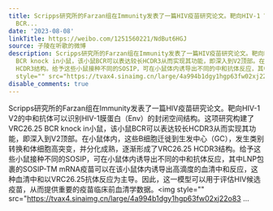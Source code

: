 ```yaml
---
title: Scripps研究所的Farzan组在Immunity发表了一篇HIV疫苗研究论文。靶向HIV-1 V2的中和抗体可以识别HIV-1膜蛋白（Env）的封闭空间结构。这项研究构建了VRC26.25
  BCR...
date: '2023-08-08'
linkTitle: https://weibo.com/1251560221/NdBut6HGJ
source: 子陵在听歌的微博
description: Scripps研究所的Farzan组在Immunity发表了一篇HIV疫苗研究论文。靶向HIV-1 V2的中和抗体可以识别HIV-1膜蛋白（Env）的封闭空间结构。这项研究构建了VRC26.25
  BCR knock in小鼠，该小鼠BCR可以表达较长HCDR3从而实现其功能，即深入到V2顶部。在小鼠体内，这些B细胞迁徙到生发中心（GC），发生类别转换和体细胞高突变，并分化成熟，逐渐形成了VRC26.25
  HCDR3结构。给予这些小鼠接种不同的SOSIP，可在小鼠体内诱导出不同的中和抗体反应，其中LNP包裹的SOSIP-TM mRNA疫苗可以在该小鼠体内诱导出高滴度的血清中和反应，这种血清中和以VRC26.25抗体反应为主导。因此，这一模型可以用于评估HIV候选疫苗，从而提供重要的疫苗临床前血清学数据。<img
  style="" src="https://tvax4.sinaimg.cn/large/4a994b1dgy1hgp63fw02xj22o83 ...
disable_comments: true
---
```

Scripps研究所的Farzan组在Immunity发表了一篇HIV疫苗研究论文。靶向HIV-1 V2的中和抗体可以识别HIV-1膜蛋白（Env）的封闭空间结构。这项研究构建了VRC26.25 BCR knock in小鼠，该小鼠BCR可以表达较长HCDR3从而实现其功能，即深入到V2顶部。在小鼠体内，这些B细胞迁徙到生发中心（GC），发生类别转换和体细胞高突变，并分化成熟，逐渐形成了VRC26.25 HCDR3结构。给予这些小鼠接种不同的SOSIP，可在小鼠体内诱导出不同的中和抗体反应，其中LNP包裹的SOSIP-TM mRNA疫苗可以在该小鼠体内诱导出高滴度的血清中和反应，这种血清中和以VRC26.25抗体反应为主导。因此，这一模型可以用于评估HIV候选疫苗，从而提供重要的疫苗临床前血清学数据。<img style="" src="https://tvax4.sinaimg.cn/large/4a994b1dgy1hgp63fw02xj22o83 ...